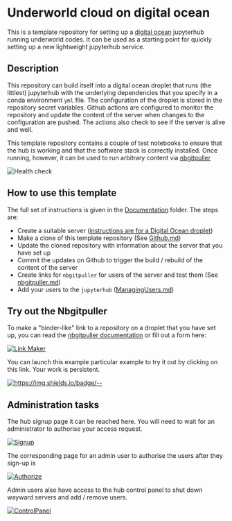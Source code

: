 # Underworld cloud on digital ocean 

This is a template repository for setting up a [digital ocean](https://www.digitalocean.com/) jupyterhub running underworld codes. It can be used as a starting point for quickly setting up a new lightweight jupyterhub service. 

## Description

This repository can build itself into a digital ocean droplet that runs (the littlest) jupyterhub with the underlying dependencies that you specify in a conda environment `yml` file. The configuration of the droplet
is stored in the repository secret variables. Github actions are configured to monitor the repository and update the content of the server when changes to the configuration are pushed. The actions also check to see if the server is alive and well. 

This template repository contains a couple of test notebooks to ensure that the hub is working and that the software stack is correctly installed. Once running, however, it can be used to run arbitrary content via [nbgitpuller](https://jupyterhub.github.io/nbgitpuller)
 
![Health check](https://github.com/underworld-geodynamics-cloud/underworld-cloud-droplet/workflows/Health%20check/badge.svg)


## How to use this template

The full set of instructions is given in the [Documentation](Documentation) folder. The steps are:

  - Create a suitable server ([instructions are for a Digital Ocean droplet](Documentation/DigitalOcean.md))
  - Make a clone of this template repository (See [Github.md](Documentation/Github.md))
  - Update the cloned repository with information about the server that you have set up
  - Commit the updates on Github to trigger the build / rebuild of the content of the server
  - Create links for `nbgitpuller` for users of the server and test them (See [nbgitpuller.md](Documentation/nbgitpuller.md )) 
  - Add your users to the `jupyterhub` ([ManagingUsers.md](Documentation/ManagingUsers.md))


## Try out the Nbgitpuller

To make a "binder-like" link to a repository on a droplet that you have set up, you can read the [nbgitpuller documentation](https://jupyterhub.github.io/nbgitpuller/link.html) or fill out a form here:

[![Link Maker](https://img.shields.io/badge/Admin-LinkMaker-Red)](https://jupyterhub.github.io/nbgitpuller/link.html?hub=https://demon.underworldcloud.org&repo=https://github.com/underworld-community/X-X-X)

You can launch this example particular example to try it out by clicking on this link. Your work is persistent. 

[![https://img.shields.io/badge/<LABEL>-<MESSAGE>-<COLOR>](https://img.shields.io/badge/Launch-UnderworldDemo-blue)](https://demon.underworldcloud.org/hub/user-redirect/git-pull?repo=https%3A%2F%2Fgithub.com%2Funderworld-geodynamics-cloud%2Funderworld-cloud-droplet&urlpath=lab%2Ftree%2Funderworld-cloud-droplet%2FStartHere.ipynb)

<!-- [![https://img.shields.io/badge/<LABEL>-<MESSAGE>-<COLOR>](https://img.shields.io/badge/Launch-Underworld_Demo-blue)](https://demon.underworldcloud.org/hub/user-redirect/git-pull?repo=https%3A%2F%2Fgithub.com%2Funderworld-community%2Funderworld-standard-examples+&urlpath=lab%2Ftree%2Funderworld-standard-examples%2FREADME.md)
     -->
## Administration tasks
    
The hub signup page it can be reached here. You will need to wait for an administrator to authorise your access request. 
    
[![Signup](https://img.shields.io/badge/User-Signup-blue)](https://demon.underworldcloud.org/hub/signup)

The corresponding page for an admin user to authorise the users after they sign-up is
    
[![Authorize](https://img.shields.io/badge/Admin-Authorize-Red)](https://demon.underworldcloud.org/hub/authorize)
   
Admin users also have access to the hub control panel to shut down wayward servers and add / remove users. 
    
[![ControlPanel](https://img.shields.io/badge/Admin-HubControlPanel-Red)](https://demon.underworldcloud.org/hub/admin)
    
    


